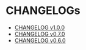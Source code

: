 # CHANGELOGs

- [CHANGELOG v1.0.0](./CHANGELOG-1.0.md)
- [CHANGELOG v0.7.0](./CHANGELOG-0.7.md)
- [CHANGELOG v0.6.0](./CHANGELOG-0.6.md)
